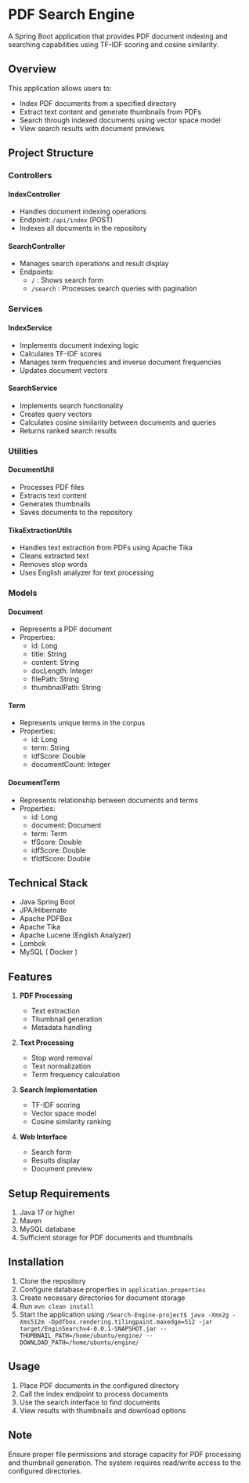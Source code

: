 # PDF Search Engine

A Spring Boot application that provides PDF document indexing and searching capabilities using TF-IDF scoring and cosine similarity.

## Overview

This application allows users to:
- Index PDF documents from a specified directory
- Extract text content and generate thumbnails from PDFs
- Search through indexed documents using vector space model
- View search results with document previews

## Project Structure

### Controllers

#### IndexController
- Handles document indexing operations
- Endpoint: `/api/index` (POST)
- Indexes all documents in the repository

#### SearchController
- Manages search operations and result display
- Endpoints:
  - `/` : Shows search form
  - `/search` : Processes search queries with pagination

### Services

#### IndexService
- Implements document indexing logic
- Calculates TF-IDF scores
- Manages term frequencies and inverse document frequencies
- Updates document vectors

#### SearchService
- Implements search functionality
- Creates query vectors
- Calculates cosine similarity between documents and queries
- Returns ranked search results

### Utilities

#### DocumentUtil
- Processes PDF files
- Extracts text content
- Generates thumbnails
- Saves documents to the repository

#### TikaExtractionUtils
- Handles text extraction from PDFs using Apache Tika
- Cleans extracted text
- Removes stop words
- Uses English analyzer for text processing

### Models

#### Document
- Represents a PDF document
- Properties:
  - id: Long
  - title: String
  - content: String
  - docLength: Integer
  - filePath: String
  - thumbnailPath: String

#### Term
- Represents unique terms in the corpus
- Properties:
  - id: Long
  - term: String
  - idfScore: Double
  - documentCount: Integer

#### DocumentTerm
- Represents relationship between documents and terms
- Properties:
  - id: Long
  - document: Document
  - term: Term
  - tfScore: Double
  - idfScore: Double
  - tfIdfScore: Double

## Technical Stack

- Java Spring Boot
- JPA/Hibernate
- Apache PDFBox
- Apache Tika
- Apache Lucene (English Analyzer)
- Lombok
- MySQL ( Docker )

## Features

1. **PDF Processing**
   - Text extraction
   - Thumbnail generation
   - Metadata handling

2. **Text Processing**
   - Stop word removal
   - Text normalization
   - Term frequency calculation

3. **Search Implementation**
   - TF-IDF scoring
   - Vector space model
   - Cosine similarity ranking

4. **Web Interface**
   - Search form
   - Results display
   - Document preview

## Setup Requirements

1. Java 17 or higher
2. Maven
3. MySQL database
4. Sufficient storage for PDF documents and thumbnails

## Installation

1. Clone the repository
2. Configure database properties in `application.properties`
3. Create necessary directories for document storage
4. Run `mvn clean install`
5. Start the application using `/Search-Engine-project$ java -Xmx2g -Xms512m -Dpdfbox.rendering.tilingpaint.maxedge=512 -jar target/EnginSearchv4-0.0.1-SNAPSHOT.jar --THUMBNAIL_PATH=/home/ubuntu/engine/ --DOWNLOAD_PATH=/home/ubuntu/engine/`

## Usage

1. Place PDF documents in the configured directory
2. Call the index endpoint to process documents
3. Use the search interface to find documents
4. View results with thumbnails and download options

## Note

Ensure proper file permissions and storage capacity for PDF processing and thumbnail generation. The system requires read/write access to the configured directories.

